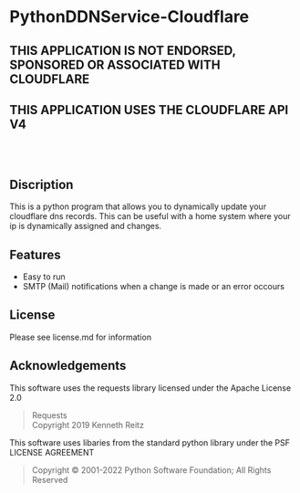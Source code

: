 # PythonDDNService-Cloudflare
## THIS APPLICATION IS NOT ENDORSED, SPONSORED OR ASSOCIATED WITH CLOUDFLARE
## THIS APPLICATION USES THE CLOUDFLARE API V4
<br></br>
## Discription
This is a python program that allows you to dynamically update your cloudflare dns records. This can be useful with a home system where your ip is dynamically assigned and changes. 

## Features
- Easy to run
- SMTP (Mail) notifications when a change is made or an error occours

## License
Please see license.md for information

## Acknowledgements
This software uses the requests library licensed under the Apache License 2.0
> Requests <br>
> Copyright 2019 Kenneth Reitz

This software uses libaries from the standard python library under the PSF LICENSE AGREEMENT
> Copyright © 2001-2022 Python Software Foundation; All Rights Reserved 





